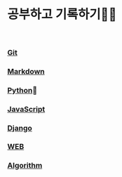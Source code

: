 # 공부하고 기록하기👨‍💻

 <br/>

### [Git](git/git.md)

### [Markdown](markdown/markdown.md)

### [Python](python/python.md)🐍

### [JavaScript](javascript/javascript.md)

### [Django](django/django.md)

### [WEB](web/web.md)

### [Algorithm](Algorithm/algorithm.md)

